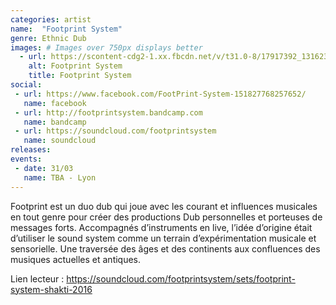 ```yaml
---
categories: artist
name:  "Footprint System"
genre: Ethnic Dub
images: # Images over 750px displays better
  - url: https://scontent-cdg2-1.xx.fbcdn.net/v/t31.0-8/17917392_1316230275150723_3343530616247969628_o.jpg?oh=a9e9f5ec91cd3ad8af1d3bb5cd18f5a9&oe=5A2212E3
    alt: Footprint System
    title: Footprint System
social:
 - url: https://www.facebook.com/FootPrint-System-151827768257652/
   name: facebook
 - url: http://footprintsystem.bandcamp.com
   name: bandcamp
 - url: https://soundcloud.com/footprintsystem
   name: soundcloud
releases:
events:
 - date: 31/03
   name: TBA - Lyon
---
```

Footprint est un duo dub qui joue avec les courant et influences musicales en tout genre pour créer des productions Dub personnelles et porteuses de messages forts. Accompagnés d’instruments en live, l’idée d’origine était d’utiliser le sound system comme un terrain d’expérimentation musicale et sensorielle. Une traversée des âges et des continents aux confluences des musiques actuelles et antiques.

Lien lecteur : https://soundcloud.com/footprintsystem/sets/footprint-system-shakti-2016